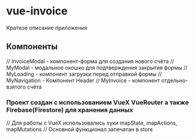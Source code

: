 # vue-invoice

Краткое описание приложения

## Компоненты

// InvoiceModal - компонент-форма для создания нового счёта
// MyModal - модальное окошко для подтверждения закрытия формы
// MyLoading - компонент загрузки перед отправкой формы
// MyNavigation - Компонент Header
// MyInvoice - компонент отдельно-взятого счёта

### Проект создан с использованием VueX VueRouter а также Firebase(Firestore) для хранения данных

// Для работы с VueX использовались хуки mapState, mapActions, mapMutations
// Основной функционал запечатан в store
